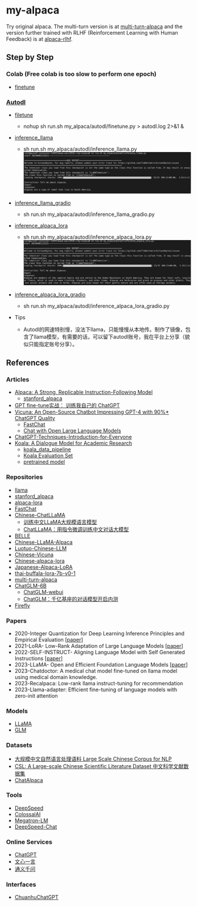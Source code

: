# my-alpaca
Try original alpaca. The multi-turn version is at [multi-turn-alpaca](https://github.com/l294265421/multi-turn-alpaca) and the version further trained with RLHF (Reinforcement Learning with Human Feedback) is at [alpaca-rlhf](https://github.com/l294265421/alpaca-rlhf).
## Step by Step
### Colab (Free colab is too slow to perform one epoch)
- [finetune](my_alpaca/colab/finetune.ipynb)

### [Autodl](https://www.autodl.com/home)
- [filetune](my_alpaca/autodl/finetune.py)
  - nohup sh run.sh my_alpaca/autodl/finetune.py > autodl.log 2>&1 &
- [inference_llama](my_alpaca/autodl/inference_llama.py)
  - sh run.sh my_alpaca/autodl/inference_llama.py
  ![](./figures/autodl_llama.png)
- [inference_llama_gradio](my_alpaca/autodl/inference_llama_gradio.py)
  - sh run.sh my_alpaca/autodl/inference_llama_gradio.py
- [inference_alpaca_lora](my_alpaca/autodl/inference_alpaca_lora.py)
  - sh run.sh my_alpaca/autodl/inference_alpaca_lora.py
  ![](./figures/autodl_llama_lora.png)
- [inference_alpaca_lora_gradio](my_alpaca/autodl/inference_alpaca_lora_gradio.py)
    - sh run.sh my_alpaca/autodl/inference_alpaca_lora_gradio.py
    
- Tips
  - Autodl的网速特别慢，没法下llama，只能慢慢从本地传。制作了镜像，包含了llama模型，有需要的话，可以留下autodl账号，我在平台上分享（貌似只能指定账号分享）。

## References

### Articles
- [Alpaca: A Strong, Replicable Instruction-Following Model](https://crfm.stanford.edu/2023/03/13/alpaca.html)
    - [stanford_alpaca](https://github.com/tatsu-lab/stanford_alpaca#fine-tuning)
- [GPT fine-tune实战： 训练我自己的 ChatGPT](https://zhuanlan.zhihu.com/p/616504594?utm_source=wechat_session&utm_medium=social&utm_oi=556103293550534656)
- [Vicuna: An Open-Source Chatbot Impressing GPT-4 with 90%* ChatGPT Quality](https://vicuna.lmsys.org/)
    - [FastChat](https://github.com/lm-sys/FastChat)
    - [Chat with Open Large Language Models](https://chat.lmsys.org/)
- [ChatGPT-Techniques-Introduction-for-Everyone](https://github.com/l294265421/ChatGPT-Techniques-Introduction-for-Everyone)
- [Koala: A Dialogue Model for Academic Research](https://bair.berkeley.edu/blog/2023/04/03/koala/)
    - [koala_data_pipeline](https://github.com/young-geng/koala_data_pipeline)
    - [Koala Evaluation Set](https://github.com/arnav-gudibande/koala-test-set)
    - [pretrained model](https://drive.google.com/drive/folders/10f7wrlAFoPIy-TECHsx9DKIvbQYunCfl)

### Repositories
- [llama](https://github.com/facebookresearch/llama)
- [stanford_alpaca](https://github.com/tatsu-lab/stanford_alpaca#fine-tuning)
- [alpaca-lora](https://github.com/tloen/alpaca-lora)
- [FastChat](https://github.com/lm-sys/FastChat)
- [Chinese-ChatLLaMA](https://github.com/ydli-ai/Chinese-ChatLLaMA)
  - [训练中文LLaMA大规模语言模型](https://zhuanlan.zhihu.com/p/612752963)
  - [ChatLLaMA：用指令微调训练中文对话大模型](https://zhuanlan.zhihu.com/p/616748134)
- [BELLE](https://github.com/LianjiaTech/BELLE)
- [Chinese-LLaMA-Alpaca](https://github.com/ymcui/Chinese-LLaMA-Alpaca)
- [Luotuo-Chinese-LLM](https://github.com/LC1332/Luotuo-Chinese-LLM)
- [Chinese-Vicuna](https://github.com/Facico/Chinese-Vicuna)
- [Chinese-alpaca-lora](https://github.com/LC1332/Chinese-alpaca-lora)
- [Japanese-Alpaca-LoRA](https://github.com/kunishou/Japanese-Alpaca-LoRA)
- [thai-buffala-lora-7b-v0-1](https://huggingface.co/Thaweewat/thai-buffala-lora-7b-v0-1)
- [multi-turn-alpaca](https://github.com/l294265421/multi-turn-alpaca)
- [ChatGLM-6B](https://github.com/THUDM/ChatGLM-6B)
    - [ChatGLM-webui](https://github.com/Akegarasu/ChatGLM-webui)
    - [ChatGLM：千亿基座的对话模型开启内测](https://chatglm.cn/blog)
- [Firefly](https://github.com/yangjianxin1/Firefly)

### Papers
- 2020-Integer Quantization for Deep Learning Inference Principles and Empirical Evaluation [[paper](./papers/2020-Integer%20Quantization%20for%20Deep%20Learning%20Inference%20Principles%20and%20Empirical%20Evaluation.pdf)]
- 2021-LoRA- Low-Rank Adaptation of Large Language Models [[paper](./papers/2021-LoRA-%20Low-Rank%20Adaptation%20of%20Large%20Language%20Models.pdf)]
- 2022-SELF-INSTRUCT- Aligning Language Model with Self Generated Instructions [[paper](./papers/2022-SELF-INSTRUCT-%20Aligning%20Language%20Model%20with%20Self%20Generated%20Instructions.pdf)]
- 2023-LLaMA- Open and Efficient Foundation Language Models [[paper](./papers/2023-LLaMA-%20Open%20and%20Efficient%20Foundation%20Language%20Models.pdf)]
- 2023-Chatdoctor: A medical chat model fine-tuned on llama model using medical domain knowledge.
- 2023-Recalpaca: Low-rank llama instruct-tuning for recommendation
- 2023-Llama-adapter: Efficient fine-tuning of language models with zero-init attention

### Models
- [LLaMA](https://huggingface.co/decapoda-research)
- [GLM](https://github.com/THUDM/GLM)

### Datasets
- [大规模中文自然语言处理语料 Large Scale Chinese Corpus for NLP](https://github.com/brightmart/nlp_chinese_corpus)
- [CSL: A Large-scale Chinese Scientific Literature Dataset 中文科学文献数据集](https://github.com/ydli-ai/CSL)
- [ChatAlpaca](https://github.com/cascip/ChatAlpaca)

### Tools
- [DeepSpeed](https://github.com/microsoft/DeepSpeed)
- [ColossalAI](https://github.com/hpcaitech/ColossalAI)
- [Megatron-LM](https://github.com/NVIDIA/Megatron-LM)
- [DeepSpeed-Chat](https://github.com/microsoft/DeepSpeedExamples/tree/master/applications/DeepSpeed-Chat)

### Online Services
- [ChatGPT](https://chat.openai.com/)
- [文心一言](https://yiyan.baidu.com/)
- [通义千问](https://tongyi.aliyun.com/)

### Interfaces
- [ChuanhuChatGPT](https://github.com/GaiZhenbiao/ChuanhuChatGPT/)
